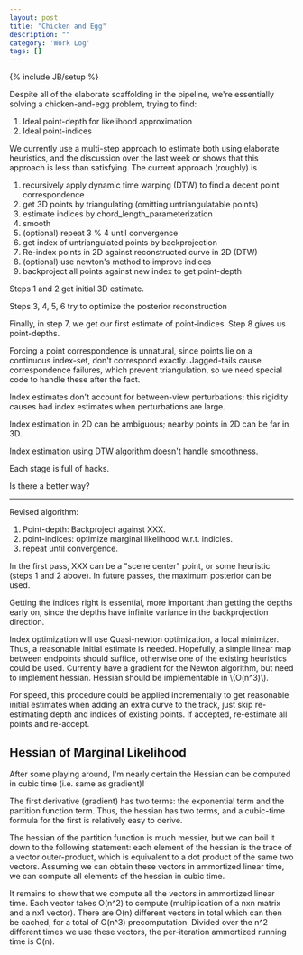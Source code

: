 ```yaml
---
layout: post
title: "Chicken and Egg"
description: ""
category: 'Work Log'
tags: []
---
```

{% include JB/setup %}

Despite all of the elaborate scaffolding in the pipeline, we're essentially solving a chicken-and-egg problem, trying to find:

1. Ideal point-depth for likelihood approximation
2. Ideal point-indices 

We currently use a multi-step approach to estimate both using elaborate heuristics, and the discussion over the last week or shows that this approach is less than satisfying.  The current approach (roughly) is

1. recursively apply dynamic time warping (DTW) to find a decent point correspondence
2. get 3D points by triangulating (omitting untriangulatable points)
3. estimate indices by chord_length_parameterization
4. smooth
5. (optional) repeat 3 % 4 until convergence
6. get index of untriangulated points by backprojection
7. Re-index points in 2D against reconstructed curve in 2D (DTW)
8. (optional) use newton's method to improve indices
9. backproject all points against new index to get point-depth

Steps 1 and 2 get initial 3D estimate.

Steps 3, 4, 5, 6 try to optimize the posterior reconstruction

Finally, in step 7, we get our first estimate of point-indices. 
Step 8 gives us point-depths.

Forcing a point correspondence is unnatural, since points lie on a continuous index-set, don't correspond exactly.  Jagged-tails cause correspondence failures, which prevent triangulation, so we need special code to handle these after the fact.  


Index estimates don't account for between-view perturbations; this rigidity causes bad index estimates when perturbations are large.

Index estimation in 2D can be ambiguous; nearby points in 2D can be far in 3D.

Index estimation using DTW algorithm doesn't handle smoothness.

Each stage is full of hacks.  

Is there a better way?

---

Revised algorithm:
    
1. Point-depth:  Backproject against XXX.
2. point-indices: optimize marginal likelihood w.r.t. indicies.
3. repeat until convergence.

In the first pass, XXX can be a "scene center" point, or some heuristic (steps 1 and 2 above).  In future passes, the maximum posterior can be used.

Getting the indices right is essential, more important than getting the depths early on, since the depths have infinite variance in the backprojection direction.  

Index optimization will use Quasi-newton optimization, a local minimizer.  Thus, a reasonable initial estimate is needed.  Hopefully, a simple linear map between endpoints should suffice, otherwise one of the existing heuristics could be used.  Currently have a gradient for the Newton algorithm, but need to implement hessian.  Hessian should be implementable in \\(O(n^3)\\).

For speed, this procedure could be applied incrementally to get reasonable initial estimates when adding an extra curve to the track, just skip re-estimating depth and indices of existing points.  If accepted, re-estimate all points and re-accept.



Hessian of Marginal Likelihood
-----------------------------

After some playing around, I'm nearly certain the Hessian can be computed in cubic time (i.e. same as gradient)!

The first derivative (gradient) has two terms: the exponential term and the partition function term.  Thus, the hessian has two terms, and a cubic-time formula for the first is relatively easy to derive.  

The hessian of the partition function is much messier, but we can boil it down to the following statement: each element of the hessian is the trace of a vector outer-product, which is equivalent to a dot product of the same two vectors.  Assuming we can obtain these vectors in ammortized linear time, we can compute all elements of the hessian in cubic time.  

It remains to show that we compute all the vectors in ammortized linear time.  Each vector takes O(n^2) to compute (multiplication of a nxn matrix and a nx1 vector).   There are O(n) different vectors in total which can then be cached, for a total of O(n^3) precomputation.  Divided over the n^2 different times we use these vectors, the per-iteration ammortized running time is O(n).



